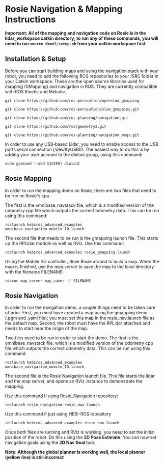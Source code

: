 

# Rosie Navigation & Mapping Instructions


**Important: All of the mapping and navigation code on Rosie is in the lidar_workspace catkin directory; to run any of these commands, you will need to run `source devel/setup.sh` from your catkin workspace first**

## Installation & Setup

Before you can start building maps and using the navigation stack with your robot, you need to add the following ROS repositories to your /SRC folder in your Catkin workspace. These are the open source libraries used for mapping (GMapping) and navigation in ROS. They are currently compatible with ROS Kinetic and Melodic.

```
git clone https://github.com/ros-perception/openslam_gmapping
```
```
git clone https://github.com/ros-perception/slam_gmapping.git
```

```
git clone https://github.com/ros-planning/navigation.git
```
```
git clone https://github.com/ros/geometry2.git
```
```
git clone https://github.com/ros-planning/navigation_msgs.git
```

In order to use any USB-based Lidar, you need to enable access to the USB ports serial connection (/dev/ttyUSB0). The easiest way to do this is by adding your user account to the dialout group, using this command:
```
sudo gpasswd --add ${USER} dialout
```

## Rosie Mapping

In order to run the mapping demo on Rosie, there are two files that need to be run on Rosie's cpu.

The first is the omnibase_navstack file, which is a modified version of the odometry.cpp file which outputs the correct odometry data. This can be run using this command:
```
roslaunch hebiros_advanced_examples omnibase_navigation_mobile_IO.launch 
```

The second file that needs to be run is the gmapping launch file. This starts up the RPLidar module as well as RViz. Use this command:
```
roslaunch hebiros_advanced_examples rosie_gmapping.launch 
```

Using the Mobile I/O controller, drive Rosie around to build a map. When the map is finished, use the map server to save the map to the local directory with the filename FILENAME:
```
rosrun map_server map_saver -f FILENAME
```

## Rosie Navigation

In order to run the navigation demo, a couple things need to be taken care of prior.
First, you must have created a map using the gmapping demo (.pgm and .yaml file); you must set this map in the rosie_nav.launch file as the default map.
Second, the robot must have the RPLidar attached and needs to start near the origin of the map.

Two files need to be run in order to start the demo. The first is the omnibase_navstack file, which is a modified version of the odometry cpp file which outputs the correct odometry data. This can be run using this command:
```
roslaunch hebiros_advanced_examples omnibase_navigation_mobile_IO.launch 
```

The second file is the Rosie Navigation launch file. This file starts the lidar and the map server, and opens an RViz instance  to demonstrate the mapping. 

Use this command if using Rosie_Navigation repository:
```
roslaunch rosie_navigation rosie_nav.launch 
```
Use this command if just using HEBI-ROS repository
```
roslaunch hebiros_advanced_examples rosie_nav.launch 
```


Once both files are running and RViz is working, you need to set the initial position of the robot. Do this using the **2D Pose Estimate**. You can now set navigation goals using the **2D Nav Goal** tool. 

**Note: Although the global planner is working well, the local planner (yellow line) is still incorrect**
